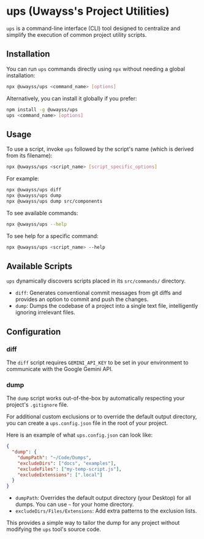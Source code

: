 # ups (Uwayss's Project Utilities)

`ups` is a command-line interface (CLI) tool designed to centralize and simplify the execution of common project utility scripts.

## Installation

You can run `ups` commands directly using `npx` without needing a global installation:

```bash
npx @uwayss/ups <command_name> [options]
```

Alternatively, you can install it globally if you prefer:

```bash
npm install -g @uwayss/ups
ups <command_name> [options]
```

## Usage

To use a script, invoke `ups` followed by the script's name (which is derived from its filename):

```bash
npx @uwayss/ups <script_name> [script_specific_options]
```

For example:

```bash
npx @uwayss/ups diff
npx @uwayss/ups dump
npx @uwayss/ups dump src/components
```

To see available commands:

```bash
npx @uwayss/ups --help
```

To see help for a specific command:

```bash
npx @uwayss/ups <script_name> --help
```

## Available Scripts

`ups` dynamically discovers scripts placed in its `src/commands/` directory.

- `diff`: Generates conventional commit messages from git diffs and provides an option to commit and push the changes.
- `dump`: Dumps the codebase of a project into a single text file, intelligently ignoring irrelevant files.

## Configuration

### diff

The `diff` script requires `GEMINI_API_KEY` to be set in your environment to communicate with the Google Gemini API.

### dump

The `dump` script works out-of-the-box by automatically respecting your project's `.gitignore` file.

For additional custom exclusions or to override the default output directory, you can create a `ups.config.json` file in the root of your project.

Here is an example of what `ups.config.json` can look like:

```json
{
  "dump": {
    "dumpPath": "~/Code/Dumps",
    "excludeDirs": ["docs", "examples"],
    "excludeFiles": ["my-temp-script.js"],
    "excludeExtensions": [".local"]
  }
}
```

- `dumpPath`: Overrides the default output directory (your Desktop) for all dumps. You can use `~` for your home directory.
- `excludeDirs/Files/Extensions`: Add extra patterns to the exclusion lists.

This provides a simple way to tailor the dump for any project without modifying the `ups` tool's source code.
